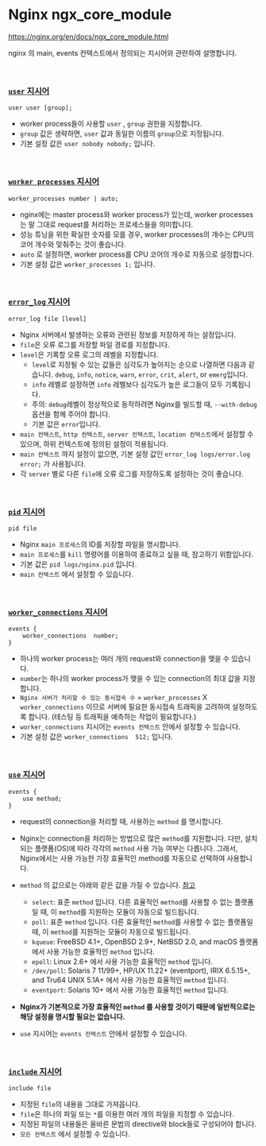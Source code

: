 # Nginx ngx_core_module

https://nginx.org/en/docs/ngx_core_module.html

nginx 의 main, events 컨텍스트에서 정의되는 지시어와 관련하여 설명합니다.

<br>

### [`user` 지시어](https://nginx.org/en/docs/ngx_core_module.html#user)

```nginx
user user [group];
```

- worker process들이 사용할 `user` , `group` 권한을 지정합니다.
- `group` 값은 생략하면, `user` 값과 동일한 이름의 `group`으로 지정됩니다.
- 기본 설정 값은 `user nobody nobody;` 입니다.

<br>

### [`worker processes` 지시어](https://nginx.org/en/docs/ngx_core_module.html#worker_processes)

```nginx
worker_processes number | auto;
```

* nginx에는 master process와 worker process가 있는데, worker processes는 말 그대로 request를 처리하는 프로세스들을 의미합니다.
* 성능 튜닝을 위한 확실한 숫자를 모를 경우, worker processes의 개수는 CPU의 코어 개수와 맞춰주는 것이 좋습니다.
* `auto` 로 설정하면, worker process를 CPU 코어의 개수로 자동으로 설정합니다.
* 기본 설정 값은 `worker_processes 1;` 입니다.

<br>

### [`error_log` 지시어](https://nginx.org/en/docs/ngx_core_module.html#error_log)

```nginx
error_log file [level]
```

- Nginx 서버에서 발생하는 오류와 관련된 정보를 저장하게 하는 설정입니다.
- `file`은 오류 로그를 저장할 파일 경로를 지정합니다.
- `level`은 기록할 오류 로그의 레벨을 지정합니다. 
  - `level`로 지정될 수 있는 값들은 심각도가 높아지는 순으로 나열하면 다음과 같습니다. `debug`, `info`, `notice`, `warn`, `error`, `crit`, `alert`, or `emerg`입니다. 
  - `info` 레벨로 설정하면 `info` 레벨보다 심각도가 높은 로그들이 모두 기록됩니다.
  - 주의: `debug`레벨이 정상적으로 동작하려면 Nginx를 빌드할 때, `--with-debug` 옵션을 함께 주어야 합니다.
  - 기본 값은 `error`입니다.
- `main 컨텍스트`, `http 컨텍스트`, `server 컨텍스트`, `location 컨텍스트`에서 설정할 수 있으며, 하위 컨텍스트에 정의된 설정이 적용됩니다. 
- `main 컨텍스트` 까지 설정이 없으면, 기본 설정 값인 `error_log logs/error.log error;` 가 사용됩니다.
- 각 `server` 별로 다른 `file`에 오류 로그를 저장하도록 설정하는 것이 좋습니다.

<br>

### [`pid` 지시어](https://nginx.org/en/docs/ngx_core_module.html#pid)

```nginx
pid file
```

- Nginx `main 프로세스`의 ID를 저장할 파일을 명시합니다.
- `main 프로세스`를 `kill` 명령어를 이용하여 종료하고 싶을 때, 참고하기 위함입니다.
- 기본 값은 `pid logs/nginx.pid` 입니다.
- `main 컨텍스트` 에서 설정할 수 있습니다.

<br>

### [`worker_connections` 지시어](https://nginx.org/en/docs/ngx_core_module.html#worker_connections)

```nginx
events {
    worker_connections  number;
}
```

* 하나의 worker process는 여러 개의 request와 connection을 맺을 수 있습니다.
* `number`는 하나의 worker process가 맺을 수 있는 connection의 최대 값을 지정합니다.
* `Nginx 서버가 처리할 수 있는 동시접속 수` = `worker_processes` X `worker_connections` 이므로 서버에 필요한 동시접속 트래픽을 고려하여 설정하도록 합니다. (테스팅 등 트래픽을 예측하는 작업이 필요합니다.)
* `worker_connections` 지시어는 `events 컨텍스트` 안에서 설정할 수 있습니다.
* 기본 설정 값은 `worker_connections  512;` 입니다.

<br>

### [`use` 지시어](https://nginx.org/en/docs/ngx_core_module.html#use)

```nginx
events {
    use method;
}
```

- request의 connection을 처리할 때, 사용하는 `method` 를 명시합니다.
- Nginx는 connection을 처리하는 방법으로 많은 `method`를 지원합니다. 다만, 설치되는 플랫폼(OS)에 따라 각각의 `method` 사용 가능 여부는 다릅니다. 그래서, Nginx에서는 사용 가능한 가장 효율적인 method를 자동으로 선택하여 사용합니다.
- `method` 의 값으로는 아래와 같은 값을 가질 수 있습니다. [참고](https://nginx.org/en/docs/events.html)
  - `select`: 표준 `method` 입니다. 다른 효율적인 `method`를 사용할 수 없는 플랫폼일 때, 이 `method`를 지원하는 모듈이 자동으로 빌드됩니다.
  - `poll`: 표준 `method` 입니다. 다른 효율적인 `method`를 사용할 수 없는 플랫폼일 때, 이 `method`를 지원하는 모듈이 자동으로 빌드됩니다.
  - `kqueue`: FreeBSD 4.1+, OpenBSD 2.9+, NetBSD 2.0, and macOS 플랫폼에서 사용 가능한 효율적인 `method` 입니다.
  - `epoll`: Linux 2.6+ 에서 사용 가능한 효율적인 `method` 입니다.
  - `/dev/poll`: Solaris 7 11/99+, HP/UX 11.22+ (eventport), IRIX 6.5.15+, and Tru64 UNIX 5.1A+ 에서 사용 가능한 효율적인 `method` 입니다.
  - `eventport`:  Solaris 10+ 에서 사용 가능한 효율적인 `method` 입니다.

- **Nginx가 기본적으로 가장 효율적인 `method` 를 사용할 것이기 때문에 일반적으로는 해당 설정을 명시할 필요는 없습니다.**
- `use` 지시어는 `events 컨텍스트` 안에서 설정할 수 있습니다.

<br>

### [`include` 지시어](https://nginx.org/en/docs/ngx_core_module.html#include)

```nginx
include file
```

- 지정된 `file`의 내용을 그대로 가져옵니다.
- `file`은 하나의 파일 또는 `*`를 이용한 여러 개의 파일을 지정할 수 있습니다.
- 지정된 파일의 내용들은 올바른 문법의 directive와 block들로 구성되어야 합니다.
- `모든 컨텍스트` 에서 설정할 수 있습니다.

<br>